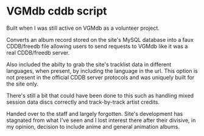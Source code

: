 # VGMdb cddb script

Built when I was still active on VGMdb as a volunteer project.

Converts an album record stored on the site's MySQL database into a
faux CDDB/freedb file allowing users to send requests to VGMdb like
it was a real CDDB/freedb server.

Also included the abilty to grab the site's tracklist data in different
languages, when present, by including the language in the url. This
option is not present in the official CDDB server protocols and was
uniquely built for the site only.

There's still a bit that could have been done to this such as handling
mixed session data discs correctly and track-by-track artist credits.

Handed over to the staff and largely forgotten. Site's development has
stagnated from what I've seen and I lost interest there after their
divisive, in my opinion, decision to include anime and general animation
albums.
